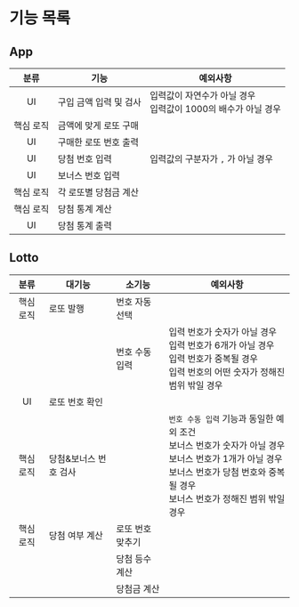 # 기능 목록

## App

| 분류 | 기능 | 예외사항 |
|:--:|------|-------|
| UI | 구입 금액 입력 및 검사 | 입력값이 자연수가 아닐 경우 <br/> 입력값이 1000의 배수가 아닐 경우 |
| 핵심 로직 | 금액에 맞게 로또 구매 ||
| UI | 구매한 로또 번호 출력 ||
| UI | 당첨 번호 입력 | 입력값의 구분자가 `,` 가 아닐 경우 |
| UI | 보너스 번호 입력 ||
| 핵심 로직 | 각 로또별 당첨금 계산 ||
| 핵심 로직 | 당첨 통계 계산 ||
| UI | 당첨 통계 출력 ||

## Lotto

| 분류 | 대기능 | 소기능 | 예외사항 |
|:---:|----|------|---------|
| 핵심 로직 | 로또 발행 | 번호 자동 선택 ||
||| 번호 수동 입력 | 입력 번호가 숫자가 아닐 경우 <br/> 입력 번호가 6개가 아닐 경우 <br/> 입력 번호가 중복될 경우 <br/> 입력 번호의 어떤 숫자가 정해진 범위 밖일 경우 |
| UI | 로또 번호 확인 |||
| 핵심 로직 | 당첨&보너스 번호 검사 || `번호 수동 입력` 기능과 동일한 예외 조건 <br/> 보너스 번호가 숫자가 아닐 경우 <br/> 보너스 번호가 1개가 아닐 경우 <br/> 보너스 번호가 당첨 번호와 중복될 경우 <br/> 보너스 번호가 정해진 범위 밖일 경우 |
| 핵심 로직 | 당첨 여부 계산 | 로또 번호 맞추기 ||
||| 당첨 등수 계산 ||
||| 당첨금 계산 ||
